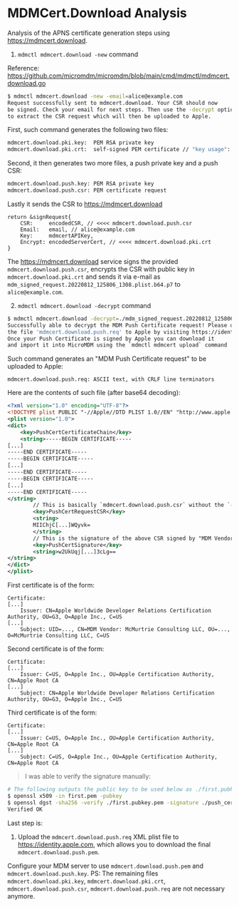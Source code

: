 # MDMCert.Download Analysis

Analysis of the APNS certificate generation steps using https://mdmcert.download.

1. `mdmctl mdmcert.download -new` command

Reference: https://github.com/micromdm/micromdm/blob/main/cmd/mdmctl/mdmcert.download.go

```sh
$ mdmctl mdmcert.download -new -email=alice@example.com
Request successfully sent to mdmcert.download. Your CSR should now
be signed. Check your email for next steps. Then use the -decrypt option
to extract the CSR request which will then be uploaded to Apple.
```
First, such command generates the following two files:
```sh
mdmcert.download.pki.key:  PEM RSA private key
mdmcert.download.pki.crt:  self-signed PEM certificate // "key usage": for encryption and signing
```
Second, it then generates two more files, a push private key and a push CSR:
```sh
mdmcert.download.push.key: PEM RSA private key
mdmcert.download.push.csr: PEM certificate request
```
Lastly it sends the CSR to https://mdmcert.download
```
return &signRequest{
	CSR:     encodedCSR, // <<<< mdmcert.download.push.csr
	Email:   email, // alice@example.com
	Key:     mdmcertAPIKey, 
	Encrypt: encodedServerCert, // <<<< mdmcert.download.pki.crt
}
```
The https://mdmcert.download service signs the provided `mdmcert.download.push.csr`, encrypts the CSR with public key in `mdmcert.download.pki.crt` and
sends it via e-mail as `mdm_signed_request.20220812_125806_1308.plist.b64.p7` to `alice@example.com`.

2. `mdmctl mdmcert.download -decrypt` command

```sh
$ mdmctl mdmcert.download -decrypt=./mdm_signed_request.20220812_125806_1308.plist.b64.p7
Successfully able to decrypt the MDM Push Certificate request! Please upload
the file 'mdmcert.download.push.req' to Apple by visiting https://identity.apple.com
Once your Push Certificate is signed by Apple you can download it
and import it into MicroMDM using the `mdmctl mdmcert upload` command
```

Such command generates an "MDM Push Certificate request" to be uploaded to Apple:
```
mdmcert.download.push.req: ASCII text, with CRLF line terminators
```

Here are the contents of such file (after base64 decoding):
```xml
<?xml version="1.0" encoding="UTF-8"?>
<!DOCTYPE plist PUBLIC "-//Apple//DTD PLIST 1.0//EN" "http://www.apple.com/DTDs/PropertyList-1.0.dtd">
<plist version="1.0">
<dict>
	<key>PushCertCertificateChain</key>
	<string>-----BEGIN CERTIFICATE-----
[...]
-----END CERTIFICATE-----
-----BEGIN CERTIFICATE-----
[...]
-----END CERTIFICATE-----
-----BEGIN CERTIFICATE-----
[...]
-----END CERTIFICATE-----
</string>
		// This is basically `mdmcert.download.push.csr` without the `-----BEGIN CERTIFICATE REQUEST-----` prefix and `-----END CERTIFICATE REQUEST-----` suffix
		<key>PushCertRequestCSR</key>
		<string>
		MIIChjC[...]WQyvk=
		</string>
		// This is the signature of the above CSR signed by "MDM Vendor: McMurtrie Consulting LLC"
		<key>PushCertSignature</key>
		<string>w2UkUqj[...]3cLg==
</string>
</dict>
</plist>
```

First certificate is of the form:
```
Certificate:
[...]
	Issuer: CN=Apple Worldwide Developer Relations Certification Authority, OU=G3, O=Apple Inc., C=US
[...]
	Subject: UID=..., CN=MDM Vendor: McMurtrie Consulting LLC, OU=..., O=McMurtrie Consulting LLC, C=US
```
Second certificate is of the form:
```
Certificate:
[...]
	Issuer: C=US, O=Apple Inc., OU=Apple Certification Authority, CN=Apple Root CA
[...]
	Subject: CN=Apple Worldwide Developer Relations Certification Authority, OU=G3, O=Apple Inc., C=US
```
Third certificate is of the form:
```
Certificate:
[...]
	Issuer: C=US, O=Apple Inc., OU=Apple Certification Authority, CN=Apple Root CA
[...]
    Subject: C=US, O=Apple Inc., OU=Apple Certification Authority, CN=Apple Root CA
```

> I was able to verify the signature manually:
```sh
# The following outputs the public key to be used below as ./first.pubkey.pem.
$ openssl x509 -in first.pem -pubkey 
$ openssl dgst -sha256 -verify ./first.pubkey.pem -signature ./push_cert_signature.data.binary ./push_cert_request.csr.binary
Verified OK
```

Last step is:
1. Upload the `mdmcert.download.push.req` XML plist file to https://identity.apple.com, which allows you to download the final `mdmcert.download.push.pem`.

Configure your MDM server to use `mdmcert.download.push.pem` and `mdmcert.download.push.key`.
PS: The remaining files `mdmcert.download.pki.key`, `mdmcert.download.pki.crt`, `mdmcert.download.push.csr`, `mdmcert.download.push.req` are not necessary anymore.